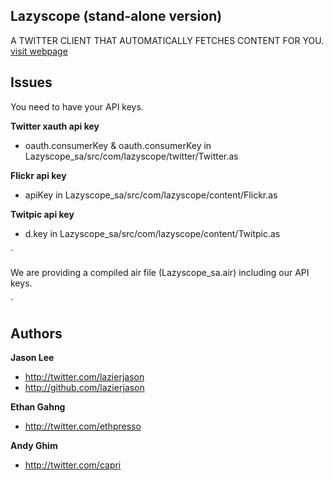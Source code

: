 ## Lazyscope (stand-alone version)

A TWITTER CLIENT THAT AUTOMATICALLY FETCHES CONTENT FOR YOU.
[visit webpage](http://lazyscope.com/)

## Issues

You need to have your API keys.

**Twitter xauth api key**

+ oauth.consumerKey & oauth.consumerKey in Lazyscope_sa/src/com/lazyscope/twitter/Twitter.as

**Flickr api key**

+ apiKey in Lazyscope_sa/src/com/lazyscope/content/Flickr.as
	
**Twitpic api key**

+ d.key in Lazyscope_sa/src/com/lazyscope/content/Twitpic.as



`

We are providing a compiled air file (Lazyscope_sa.air) including our API keys.

`


## Authors

**Jason Lee**

+ http://twitter.com/lazierjason
+ http://github.com/lazierjason

**Ethan Gahng**

+ http://twitter.com/ethpresso

**Andy Ghim**

+ http://twitter.com/capri


